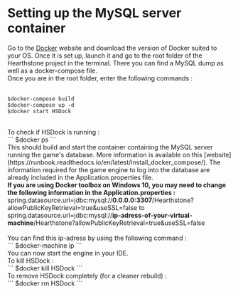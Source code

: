# Setting up the MySQL server container
Go to the [Docker](https://www.docker.com/get-started) website and download the version of Docker suited to your OS.
Once it is set up, launch it and go to the root folder of the Hearthstone project in the terminal.
There you can find a MySQL dump as well as a docker-compose file. </br>
Once you are in the root folder, enter the following commands : </br>
</br>
```
$docker-compose build 
$docker-compose up -d
$docker start HSDock 
```
</br>
To check if HSDock is running :
</br>
```
$docker ps
```
</br>
This should build and start the container containing the MySQL server running the game's database. More information is available on this [website](https://runbook.readthedocs.io/en/latest/install_docker_compose/).
The information required for the game engine to log into the database are already included in the Application.properties file. </br>
<strong>If you are using Docker toolbox on Windows 10, you may need to change the following information in the Application.properties : </strong> </br>
spring.datasource.url=jdbc:mysql://<strong>0.0.0.0:3307</strong>/Hearthstone?allowPublicKeyRetrieval=true&useSSL=false to</br>
spring.datasource.url=jdbc:mysql://<strong>ip-adress-of-your-virtual-machine</strong>/Hearthstone?allowPublicKeyRetrieval=true&useSSL=false </br>
</br>
You can find this ip-adress by using the following command :
</br>
```
$docker-machine ip
``` 
</br>
You can now start the engine in your IDE.
</br>
To kill HSDock : 
</br>
```
$docker kill HSDock
```
</br>
To remove HSDock completely (for a cleaner rebuild) : 
</br>
```
$docker rm HSDock
``` 
</br>
